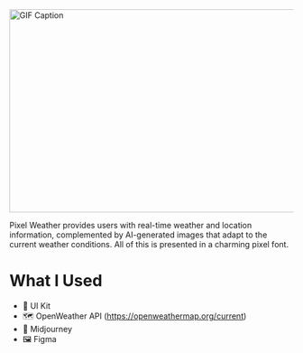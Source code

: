 <img src="(https://github.com/YusuFKaan48/News/assets/111217286/c1b74db4-3b50-429d-8d70-921362ed22bc)" alt="GIF Caption" width="1024" height="360">

Pixel Weather provides users with real-time weather and location information, complemented by AI-generated images that adapt to the current weather conditions. All of this is presented in a charming pixel font.


# What I Used
* 🔨 UI Kit
* 🗺️ OpenWeather API (https://openweathermap.org/current)
* 🎨 Midjourney
* 🖼️ Figma
